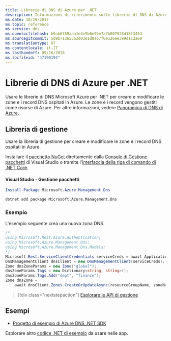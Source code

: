 ```yaml
---
title: Librerie di DNS di Azure per .NET
description: Informazioni di riferimento sulle librerie di DNS di Azure per .NET
ms.date: 10/19/2017
ms.topic: reference
ms.service: dns
ms.openlocfilehash: b9ab6359aaa1e4e9b6e99e7a7b007928d18f3453
ms.sourcegitcommit: 5d9b713653b3d03e1d0a67f6e126ee399d1c2a60
ms.translationtype: HT
ms.contentlocale: it-IT
ms.lasthandoff: 09/26/2018
ms.locfileid: "47190194"
---
```

# <a name="azure-dns-libraries-for-net"></a>Librerie di DNS di Azure per .NET

Usare le librerie di DNS Microsoft Azure per .NET per creare e modificare le zone e i record DNS ospitati in Azure. Le zone e i record vengono gestiti come risorse di Azure. Per altre informazioni, vedere [Panoramica di DNS di Azure](/azure/dns/dns-overview).

## <a name="management-library"></a>Libreria di gestione

Usare la libreria di gestione per creare e modificare le zone e i record DNS ospitati in Azure.

Installare il [pacchetto NuGet](https://www.nuget.org/packages/Microsoft.Azure.Management.Dns) direttamente dalla [Console di Gestione pacchetti][PackageManager] di Visual Studio o tramite l'[interfaccia della riga di comando di .NET Core][DotNetCLI].

#### <a name="visual-studio-package-manager"></a>Visual Studio - Gestione pacchetti

```powershell
Install-Package Microsoft.Azure.Management.Dns
```

```bash
dotnet add package Microsoft.Azure.Management.Dns
```

### <a name="example"></a>Esempio

L'esempio seguente crea una nuova zona DNS.

```csharp
/*
using Microsoft.Rest.Azure.Authentication;
using Microsoft.Azure.Management.Dns;
using Microsoft.Azure.Management.Dns.Models;
*/
Microsoft.Rest.ServiceClientCredentials serviceCreds = await ApplicationTokenProvider.LoginSilentAsync(tenantId, clientId, secret);
DnsManagementClient dnsClient = new DnsManagementClient(serviceCreds);            
Zone dnsZoneParams = new Zone("global");
dnsZoneParams.Tags = new Dictionary<string, string>();
dnsZoneParams.Tags.Add("dept", "finance");
Zone dnsZone =
    await dnsClient.Zones.CreateOrUpdateAsync(resourceGroupName, zoneName, dnsZoneParams, null, "*");
```

> [!div class="nextstepaction"]
> [Esplorare le API di gestione](/dotnet/api/overview/azure/dns/management)

## <a name="samples"></a>Esempi

* [Progetto di esempio di Azure DNS .NET SDK](https://www.microsoft.com/download/details.aspx?id=47268)

Esplorare altro [codice .NET di esempio](https://azure.microsoft.com/resources/samples/?platform=dotnet) da usare nelle app.

[PackageManager]: https://docs.microsoft.com/nuget/tools/package-manager-console
[DotNetCLI]: https://docs.microsoft.com/dotnet/core/tools/dotnet-add-package
